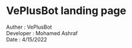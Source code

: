 # VePlusBot landing page
Auther    : VePlusBot <br>
Developer : Mohamed Ashraf <br>
Date      : 4/15/2022
